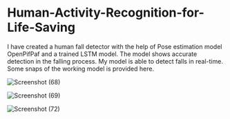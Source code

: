 # Human-Activity-Recognition-for-Life-Saving
I have created a human fall detector with the help of Pose estimation model OpenPifPaf and a trained LSTM model. The model shows accurate detection in the falling process. My model is able to detect falls in real-time. Some snaps of the working model is provided here.


![Screenshot (68)](https://github.com/user-attachments/assets/775f7f34-bc50-4ffb-ba15-69e5cb267221)

![Screenshot (69)](https://github.com/user-attachments/assets/5639f9f1-5be2-4401-aed4-d939061ad888)

![Screenshot (72)](https://github.com/user-attachments/assets/80d29a68-8999-4250-9d46-e312d06d8ceb)
